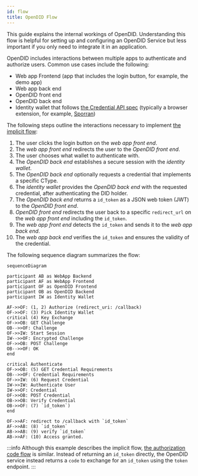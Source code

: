 ```yaml
---
id: flow
title: OpenDID Flow
---
```


This guide explains the internal workings of OpenDID.
Understanding this flow is helpful for setting up and configuring an OpenDID Service but less important if you only need to integrate it in an application.

OpenDID includes interactions between multiple apps to authenticate and authorize users.
Common use cases include the following:

- Web app Frontend (app that includes the login button, for example, the demo app)
- Web app back end
- OpenDID front end
- OpenDID back end
- Identity wallet that follows [the Credential API spec](https://github.com/KILTprotocol/spec-ext-credential-api) (typically a browser extension, for example, [Sporran](https://www.sporran.org/))

The following steps outline the interactions necessary to implement [the implicit flow](https://openid.net/specs/openid-connect-core-1_0.html#ImplicitFlowAuth):

1. The user clicks the login button on the *web app front end*.
2. The *web app front end* redirects the user to the *OpenDID front end*.
3. The user chooses what wallet to authenticate with.
4. The *OpenDID back end* establishes a secure session with the *identity wallet*.
5. The *OpenDID back end* optionally requests a credential that implements a specific CType.
6. The *identity wallet* provides the *OpenDID back end* with the requested credential, after authenticating the DID holder.
7. The *OpenDID back end* returns a `id_token` as a JSON web token (JWT) to the *OpenDID front end*.
8. *OpenDID front end* redirects the user back to a specific `redirect_url` on the *web app front end* including the `id_token`.
9. The *web app front end* detects the `id_token` and sends it to the *web app back end*.
10. The *web app back end* verifies the `id_token` and ensures the validity of the credential.

The following sequence diagram summarizes the flow:

```mermaid
sequenceDiagram

participant AB as WebApp Backend
participant AF as WebApp Frontend
participant OF as OpenDID Frontend
participant OB as OpenDID Backend
participant IW as Identity Wallet

AF->>OF: (1, 2) Authorize (redirect_uri: /callback)
OF->>OF: (3) Pick Identity Wallet
critical (4) Key Exchange
OF->>OB: GET Challenge
OB-->>OF: Challenge
OF->>IW: Start Session
IW-->>OF: Encrypted Challenge
OF->>OB: POST Challenge
OB-->>OF: OK
end

critical Authenticate
OF->>OB: (5) GET Credential Requirements
OB-->>OF: Credential Requirements
OF->>IW: (6) Request Credential
IW->>IW: Authenticate User
IW->>OF: Credential
OF->>OB: POST Credential
OB->>OB: Verify Credential
OB->>OF: (7) `id_token`)
end

OF->>AF: redirect to /callback with `id_token`
AF->>AB: (8) `id_token`
AB->>AB: (9) verify `id_token`
AB->>AF: (10) Access granted.

```

:::info
Although this example describes the implicit flow, [the authorization code flow](https://openid.net/specs/openid-connect-core-1_0.html#CodeFlowAuth) is similar.
Instead of returning an `id_token` directly, the OpenDID service instead returns a `code` to exchange for an `id_token` using the `token` endpoint.
:::
